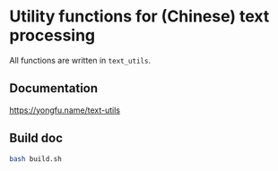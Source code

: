 # Utility functions for (Chinese) text processing

All functions are written in `text_utils`.


## Documentation

<https://yongfu.name/text-utils>


## Build doc

```bash
bash build.sh
```